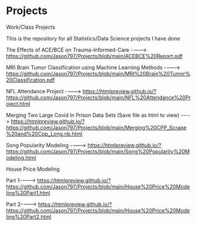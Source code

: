 # Projects
Work/Class Projects

This is the repository for all Statistics/Data Science projects I have done

The Effects of ACE/BCE on Trauma-Informed-Care ----> https://github.com/Jason797/Projects/blob/main/ACEBCE%20Report.pdf

MRI Brain Tumor Classification using Machine Learning Methods ----> https://github.com/Jason797/Projects/blob/main/MRI%20Brain%20Tumor%20Classification.pdf

NFL Attendance Project ----> https://htmlpreview.github.io/?https://github.com/Jason797/Projects/blob/main/NFL%20Attendance%20Project.html

Merging Two Large Covid In Prison Data Sets (Save file as html to view) ----> https://htmlpreview.github.io/?https://github.com/Jason797/Projects/blob/main/Merging%20CPP_Scrape%20and%20Cpp_Long.nb.html

Song Popularity Modeling ----> https://htmlpreview.github.io/?https://github.com/Jason797/Projects/blob/main/Song%20Popularity%20Modeling.html

House Price Modeling 

Part 1----> https://htmlpreview.github.io/?https://github.com/Jason797/Projects/blob/main/House%20Price%20Modeling%20Part1.html

Part 2----> https://htmlpreview.github.io/?https://github.com/Jason797/Projects/blob/main/House%20Price%20Modeling%20Part2.html
                     
                     
                     
                     
